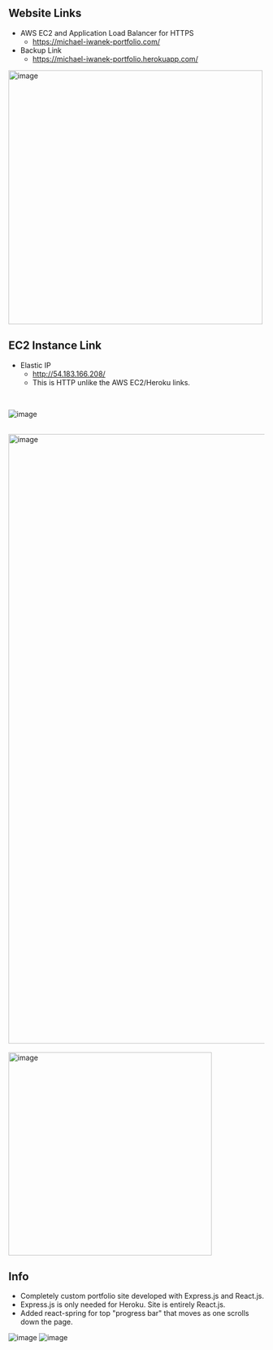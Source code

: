## Website Links

- AWS EC2 and Application Load Balancer for HTTPS
  - https://michael-iwanek-portfolio.com/
- Backup Link
  - https://michael-iwanek-portfolio.herokuapp.com/

<img src="https://github.com/Mike11199/portfolio-website/assets/91037796/10e37274-b82e-4895-8099-e4a8c6aafdb6" width="500" alt="image">

## EC2 Instance Link

- Elastic IP
  - http://54.183.166.208/ 
  - This is HTTP unlike the AWS EC2/Heroku links.

<br/>

![image](https://github.com/Mike11199/portfolio-website/assets/91037796/f81044e1-61b8-41e4-a192-5254f9a37a11)

<br/>

<img src="https://github.com/Mike11199/portfolio-website/assets/91037796/bd83c36f-e138-4dc6-8362-73d27c36b33d" width="1200" alt="image">

<br/>
<br/>

<img src="https://github.com/Mike11199/portfolio-website/assets/91037796/277720e1-f3a8-444d-86ea-1b18c76ddda3" width="400" alt="image">

<br/>

## Info

- Completely custom portfolio site developed with Express.js and React.js.
- Express.js is only needed for Heroku.  Site is entirely React.js.
- Added react-spring for top "progress bar" that moves as one scrolls down the page.

![image](https://github.com/Mike11199/portfolio-website/assets/91037796/10e37274-b82e-4895-8099-e4a8c6aafdb6)
![image](https://github.com/Mike11199/portfolio-website/assets/91037796/bbef39df-8178-4b44-9b1c-4686916fb0d8)


